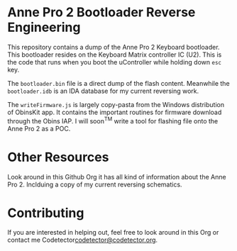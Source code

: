 # Anne Pro 2 Bootloader Reverse Engineering

This repository contains a dump of the Anne Pro 2 Keyboard bootloader. This bootloader resides on the Keyboard Matrix
controller IC (U2). This is the code that runs when you boot the uController while holding down `esc` key.

The `bootloader.bin` file is a direct dump of the flash content. Meanwhile the `bootloader.idb` is an IDA database
for my current reversing work.

The `writeFirmware.js` is largely copy-pasta from the Windows distribution of ObinsKit app. It contains the important routines
for firmware download through the Obins IAP. I will soon<sup>TM</sup> write a tool for flashing file onto the Anne Pro 2 as a POC.

# Other Resources
Look around in this Github Org it has all kind of information about the Anne Pro 2. Inclduing a copy of my current reversing
schematics.

# Contributing
If you are interested in helping out, feel free to look around in this Org or contact me Codetector<codetector@codetector.org>.